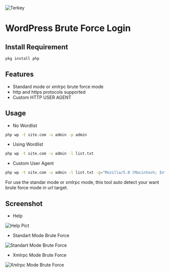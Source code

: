 ![Terkey](https://github-readme-stats.vercel.app/api/pin?username=RandsX&repo=Terkey&title_color=fff&icon_color=f9f9f9&text_color=9f9f9f&bg_color=151515)
# WordPress Brute Force Login

Install Requirement
-------------------
``` bash
pkg install php
```

Features
--------
* Standard mode or xmlrpc brute force mode
* http and https protocols supported
* Custom HTTP USER AGENT

Usage
-----
* No Wordlist
``` bash
php wp -t site.com -u admin -p admin
```
* Using Wordlist
``` bash
php wp -t site.com -u admin -l list.txt
```
* Custom User Agent
``` bash
php wp -t site.com -u admin -l list.txt -g="Mozilla/5.0 (Macintosh; Intel Mac OS X 10_15_3) AppleWebKit/605.1.15 (KHTML, like Gecko) Version/13.0.5 Safari/605.1.15"
```
For use the standar mode or xmlrpc mode, this tool auto detect your want brute force mode in url target.

Screenshot
----------
* Help

![Help Pict](https://images2.imgbox.com/fa/71/vs1tiOtZ_o.png)

* Standart Mode Brute Force

![Standart Mode Brute Force](https://images2.imgbox.com/cd/65/1FDcQayq_o.png)

* Xmlrpc Mode Brute Force

![Xmlrpc Mode Brute Force](https://images2.imgbox.com/84/99/VrmsmUXT_o.png)
